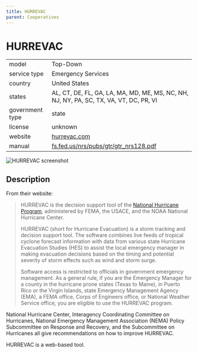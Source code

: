 ```yaml
---
title: HURREVAC
parent: Cooperatives
---
```


# HURREVAC

|                   |                                          |
|:------------------|:-----------------------------------------|
| model             | Top-Down
| service type      | Emergency Services
| country           | United States
| states            | AL, CT, DE, FL, GA, LA, MA, MD, ME, MS, NC, NH, NJ, NY, PA, SC, TX, VA, VT, DC, PR, VI
| government type   | state
| license           | unknown
| website           | [hurrevac.com](https://www.hurrevac.com/)
| manual            | [fs.fed.us/nrs/pubs/gtr/gtr_nrs128.pdf](https://www.fs.fed.us/nrs/pubs/gtr/gtr_nrs128.pdf)

![HURREVAC screenshot](images/hurrevac.png)

## Description

From their website:

>HURREVAC is the decision support tool of the [National Hurricane Program](https://www.fema.gov/emergency-managers/risk-management/hurricanes), administered by FEMA, the USACE, and the NOAA National Hurricane Center.
>
>HURREVAC (short for Hurricane Evacuation) is a storm tracking and decision support tool. The software combines live feeds of tropical cyclone forecast information with data from various state Hurricane Evacuation Studies (HES) to assist the local emergency manager in making evacuation decisions based on the timing and potential severity of storm effects such as wind and storm surge.
>
>Software access is restricted to officials in government emergency management. As a general rule, if you are the Emergency Manager for a county in the hurricane prone states (Texas to Maine), in Puerto Rico or the Virgin Islands, state Emergency Management Agency (EMA), a FEMA office, Corps of Engineers office, or National Weather Service office, you are eligible to use the HURREVAC program.

National Hurricane Center, Interagency Coordinating Committee on Hurricanes, National Emergency Management Association (NEMA) Policy Subcommittee on Response and Recovery, and the Subcommittee on Hurricanes all give recommendations on how to improve HURREVAC.

HURREVAC is a web-based tool.
